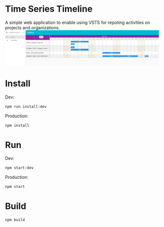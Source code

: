 # Time Series Timeline

A simple web application to enable using VSTS for repoting activities on projects and organizations.
![/docs/timeline.png](/docs/timeline.png)

# Install

Dev:
```sh
npm run install:dev
```

Production:
```sh
npm install
```

# Run

Dev:
```sh
npm start:dev
```

Production:
```sh
npm start
```

# Build

```sh
npm build
```